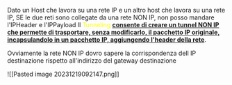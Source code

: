 Dato un Host che lavora su una rete IP e un altro host che lavora su una rete IP, SE le due reti sono collegate da una rete NON IP, non posso mandare l'IPHeader e l'IPPayload
Il <span style=color:yellow>Tunneling</span> <b><u>consente di creare un tunnel NON IP che permette di trasportare, senza modificarlo, il pacchetto IP originale, incapsulandolo in un pacchetto IP, aggiungendo l'header della rete</u></b>.

Ovviamente la rete NON IP dovro sapere la corrispondenza dell IP destinazione rispetto all'indirizzo del gateway destinazione

![[Pasted image 20231219092147.png]]